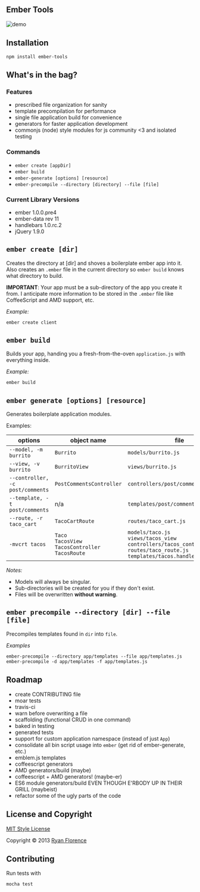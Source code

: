 Ember Tools
-----------

![demo](http://i.imgur.com/bRJobg5.gif)

## Installation

`npm install ember-tools`

## What's in the bag?

### Features

- prescribed file organization for sanity
- template precompilation for performance
- single file application build for convenience
- generators for faster application development
- commonjs (node) style modules for js community <3 and isolated testing

### Commands

- `ember create [appDir]`
- `ember build`
- `ember-generate [options] [resource]`
- `ember-precompile --directory [directory] --file [file]`

### Current Library Versions

- ember 1.0.0.pre4
- ember-data rev 11
- handlebars 1.0.rc.2
- jQuery 1.9.0

## `ember create [dir]`

Creates the directory at [dir] and shoves a boilerplate ember app into
it. Also creates an `.ember` file in the current directory so `ember
build` knows what directory to build.

**IMPORTANT**: Your app must be a sub-directory of the app you create it
from. I anticipate more information to be stored in the `.ember` file
like CoffeeScript and AMD support, etc.

_Example:_

```sh
ember create client
```

## `ember build`

Builds your app, handing you a fresh-from-the-oven `application.js` with
everything inside.

_Example:_

```sh
ember build
```

## `ember generate [options] [resource]`

Generates boilerplate application modules.

Examples:


| options | object name | file |
| --------|-------------|------|
| `--model, -m burrito` | `Burrito` | `models/burrito.js` |
| `--view, -v burrito` | `BurritoView` | `views/burrito.js` |
| `--controller, -c post/comments` | `PostCommentsController` | `controllers/post/comments.js` |
| `--template, -t post/comments` | n/a | `templates/post/comments.handlebars` |
| `--route, -r taco_cart` | `TacoCartRoute` | `routes/taco_cart.js` |
| `-mvcrt tacos` | `Taco` <br>`TacosView` <br>`TacosController` <br>`TacosRoute` | `models/taco.js` <br>`views/tacos_view` <br>`controllers/tacos_controller.js` <br>`routes/taco_route.js` <br>`templates/tacos.handlebars`|

_Notes:_

- Models will always be singular.
- Sub-directories will be created for you if they don't exist.
- Files will be overwritten **without warning**.

## `ember precompile --directory [dir] --file [file]`

Precompiles templates found in `dir` into `file`.

_Examples_

`ember-precompile --directory app/templates --file app/templates.js`
`ember-precompile -d app/templates -f app/templates.js`


## Roadmap

- create CONTRIBUTING file
- moar tests
- travis-ci
- warn before overwriting a file
- scaffolding (functional CRUD in one command)
- baked in testing
- generated tests
- support for custom application namespace (instead of just `App`)
- consolidate all bin script usage into `ember` (get rid of ember-generate, etc.)
- emblem.js templates
- coffeescript generators
- AMD generators/build (maybe)
- coffeescript + AMD generators! (maybe-er)
- ES6 module generators/build EVEN THOUGH E'RBODY UP IN THEIR GRILL (maybeist)
- refactor some of the ugly parts of the code

## License and Copyright

[MIT Style License](http://opensource.org/licenses/MIT)

Copyright &copy; 2013 [Ryan Florence](http://ryanflorence.com)

## Contributing

Run tests with

`mocha test`
